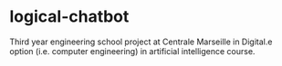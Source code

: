 # logical-chatbot
Third year engineering school project at Centrale Marseille in Digital.e option (i.e. computer engineering) in artificial intelligence course.
